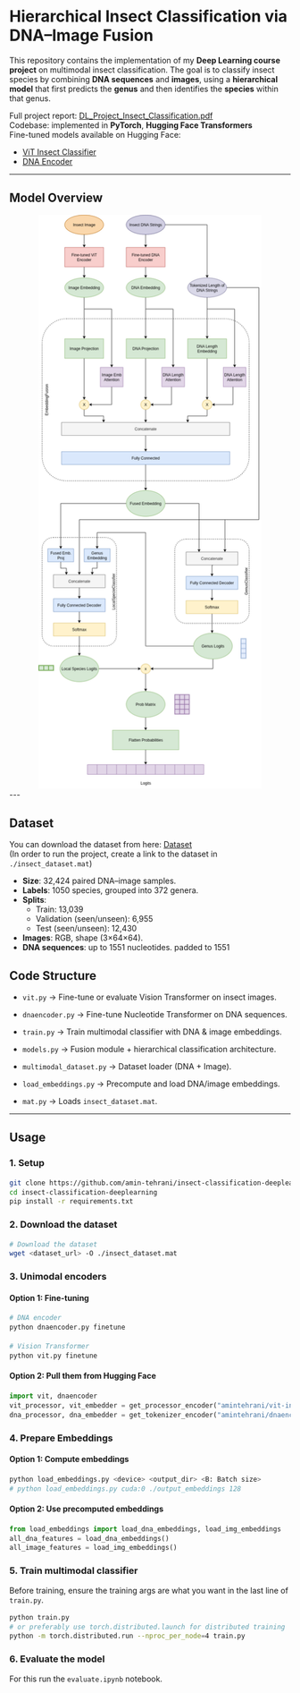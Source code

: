 # Hierarchical Insect Classification via DNA–Image Fusion  

This repository contains the implementation of my **Deep Learning course project** on multimodal insect classification. The goal is to classify insect species by combining **DNA sequences** and **images**, using a **hierarchical model** that first predicts the **genus** and then identifies the **species** within that genus.

Full project report: [DL_Project_Insect_Classification.pdf](./DL_Project_Insect_Classification.pdf)  
Codebase: implemented in **PyTorch**, **Hugging Face Transformers**  
Fine-tuned models available on Hugging Face:  
- [ViT Insect Classifier](https://huggingface.co/amintehrani/vit-insects-finetuned7)  
- [DNA Encoder](https://huggingface.co/amintehrani/dnaencoder-insects-finetuned)  


---
## Model Overview
<div align="center">
    <img src="./insect-dl.drawio.png" alt="Hierarchical DNA–Image Fusion Model Diagram" width="400"/>
</div>
---

## Dataset
You can download the dataset from here: [Dataset](https://mega.nz/file/UVYH1TYA#XBhKVsXh_-3wWPCM_PR71xKVAsLpaxm__LnHYkueBGA)  
(In order to run the project, create a link to the dataset in `./insect_dataset.mat`)

- **Size**: 32,424 paired DNA–image samples.  
- **Labels**: 1050 species, grouped into 372 genera.  
- **Splits**:  
  - Train: 13,039  
  - Validation (seen/unseen): 6,955  
  - Test (seen/unseen): 12,430  
- **Images**: RGB, shape (3×64×64).  
- **DNA sequences**: up to 1551 nucleotides. padded to 1551



## Code Structure
- `vit.py` → Fine-tune or evaluate Vision Transformer on insect images. 
- `dnaencoder.py` → Fine-tune Nucleotide Transformer on DNA sequences.

- `train.py` → Train multimodal classifier with DNA & image embeddings.

- `models.py` → Fusion module + hierarchical classification architecture.  
- `multimodal_dataset.py` → Dataset loader (DNA + Image).  
- `load_embeddings.py` → Precompute and load DNA/image embeddings.  
- `mat.py` → Loads `insect_dataset.mat`.  

---

## Usage

### 1. Setup
```bash
git clone https://github.com/amin-tehrani/insect-classification-deeplearning
cd insect-classification-deeplearning
pip install -r requirements.txt
```

### 2. Download the dataset
```bash
# Download the dataset
wget <dataset_url> -O ./insect_dataset.mat
```


### 3. Unimodal encoders
#### Option 1: Fine-tuning
```bash
# DNA encoder
python dnaencoder.py finetune

# Vision Transformer
python vit.py finetune
```
#### Option 2: Pull them from Hugging Face
```python
import vit, dnaencoder
vit_processor, vit_embedder = get_processor_encoder("amintehrani/vit-insects-finetuned7")
dna_processor, dna_embedder = get_tokenizer_encoder("amintehrani/dnaencoder-insects-finetuned")
```

### 4. Prepare Embeddings
#### Option 1: Compute embeddings
```bash
python load_embeddings.py <device> <output_dir> <B: Batch size>
# python load_embeddings.py cuda:0 ./output_embeddings 128
```
#### Option 2: Use precomputed embeddings
```python
from load_embeddings import load_dna_embeddings, load_img_embeddings
all_dna_features = load_dna_embeddings()
all_image_features = load_img_embeddings()
```

### 5. Train multimodal classifier
Before training, ensure the training args are what you want in the last line of `train.py`.
```bash
python train.py
# or preferably use torch.distributed.launch for distributed training
python -m torch.distributed.run --nproc_per_node=4 train.py
```

### 6. Evaluate the model
For this run the `evaluate.ipynb` notebook.
